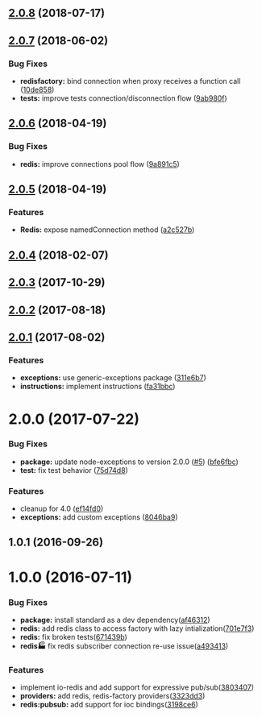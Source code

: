 <a name="2.0.8"></a>
## [2.0.8](https://github.com/adonisjs/adonis-redis/compare/v2.0.7...v2.0.8) (2018-07-17)



<a name="2.0.7"></a>
## [2.0.7](https://github.com/adonisjs/adonis-redis/compare/v2.0.6...v2.0.7) (2018-06-02)


### Bug Fixes

* **redisfactory:** bind connection when proxy receives a function call ([10de858](https://github.com/adonisjs/adonis-redis/commit/10de858))
* **tests:** improve tests connection/disconnection flow ([9ab980f](https://github.com/adonisjs/adonis-redis/commit/9ab980f))



<a name="2.0.6"></a>
## [2.0.6](https://github.com/adonisjs/adonis-redis/compare/v2.0.5...v2.0.6) (2018-04-19)


### Bug Fixes

* **redis:** improve connections pool flow ([9a891c5](https://github.com/adonisjs/adonis-redis/commit/9a891c5))



<a name="2.0.5"></a>
## [2.0.5](https://github.com/adonisjs/adonis-redis/compare/v2.0.4...v2.0.5) (2018-04-19)


### Features

* **Redis:** expose namedConnection method ([a2c527b](https://github.com/adonisjs/adonis-redis/commit/a2c527b))



<a name="2.0.4"></a>
## [2.0.4](https://github.com/adonisjs/adonis-redis/compare/v2.0.3...v2.0.4) (2018-02-07)



<a name="2.0.3"></a>
## [2.0.3](https://github.com/adonisjs/adonis-redis/compare/v2.0.2...v2.0.3) (2017-10-29)



<a name="2.0.2"></a>
## [2.0.2](https://github.com/adonisjs/adonis-redis/compare/v2.0.1...v2.0.2) (2017-08-18)



<a name="2.0.1"></a>
## [2.0.1](https://github.com/adonisjs/adonis-redis/compare/v2.0.0...v2.0.1) (2017-08-02)


### Features

* **exceptions:** use generic-exceptions package ([311e6b7](https://github.com/adonisjs/adonis-redis/commit/311e6b7))
* **instructions:** implement instructions ([fa31bbc](https://github.com/adonisjs/adonis-redis/commit/fa31bbc))



<a name="2.0.0"></a>
# 2.0.0 (2017-07-22)


### Bug Fixes

* **package:** update node-exceptions to version 2.0.0 ([#5](https://github.com/adonisjs/adonis-redis/issues/5)) ([bfe6fbc](https://github.com/adonisjs/adonis-redis/commit/bfe6fbc))
* **test:** fix test behavior ([75d74d8](https://github.com/adonisjs/adonis-redis/commit/75d74d8))


### Features

* cleanup for 4.0 ([ef14fd0](https://github.com/adonisjs/adonis-redis/commit/ef14fd0))
* **exceptions:** add custom exceptions ([8046ba9](https://github.com/adonisjs/adonis-redis/commit/8046ba9))


<a name="1.0.1"></a>
## 1.0.1 (2016-09-26)


<a name="1.0.0"></a>
# 1.0.0 (2016-07-11)


### Bug Fixes

* **package:** install standard as a dev dependency([af46312](https://github.com/adonisjs/adonis-redis/commit/af46312))
* **redis:** add redis class to access factory with lazy intialization([701e7f3](https://github.com/adonisjs/adonis-redis/commit/701e7f3))
* **redis:** fix broken tests([671439b](https://github.com/adonisjs/adonis-redis/commit/671439b))
* **redis:factory:** fix redis subscriber connection re-use issue([a493413](https://github.com/adonisjs/adonis-redis/commit/a493413))


### Features

* implement io-redis and add support for expressive pub/sub([3803407](https://github.com/adonisjs/adonis-redis/commit/3803407))
* **providers:** add redis, redis-factory providers([3323dd3](https://github.com/adonisjs/adonis-redis/commit/3323dd3))
* **redis:pubsub:** add support for ioc bindings([3198ce6](https://github.com/adonisjs/adonis-redis/commit/3198ce6))

